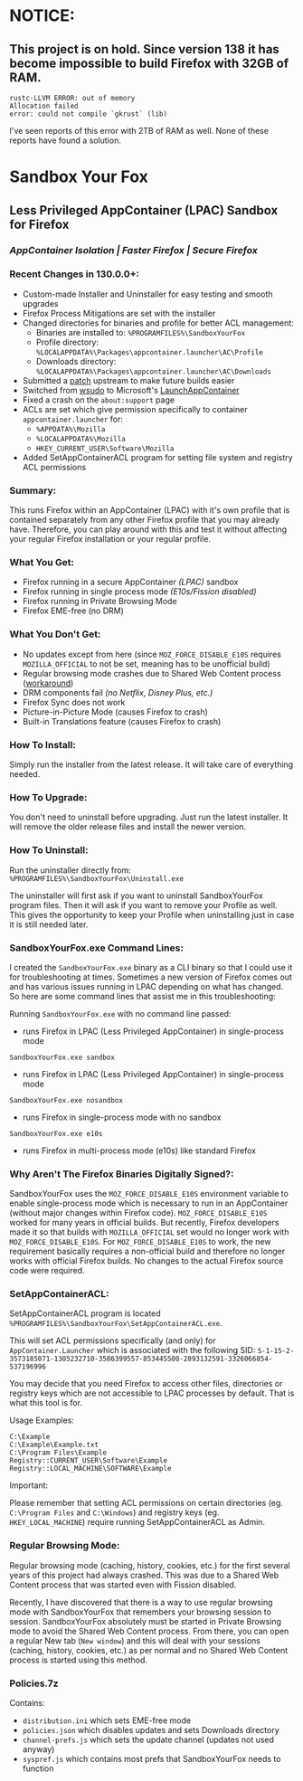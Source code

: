 # NOTICE: 
## This project is on hold. Since version 138 it has become impossible to build Firefox with 32GB of RAM.
```
rustc-LLVM ERROR: out of memory
Allocation failed
error: could not compile `gkrust` (lib)
```
I've seen reports of this error with 2TB of RAM as well. None of these reports have found a solution.

# Sandbox Your Fox
## Less Privileged AppContainer (LPAC) Sandbox for Firefox
### _AppContainer Isolation | Faster Firefox | Secure Firefox_

### Recent Changes in 130.0.0+:

- Custom-made Installer and Uninstaller for easy testing and smooth upgrades
- Firefox Process Mitigations are set with the installer
- Changed directories for binaries and profile for better ACL management:
  - Binaries are installed to: `%PROGRAMFILES%\SandboxYourFox`
  - Profile directory: `%LOCALAPPDATA%\Packages\appcontainer.launcher\AC\Profile`
  - Downloads directory: `%LOCALAPPDATA%\Packages\appcontainer.launcher\AC\Downloads`
- Submitted a [patch](https://phabricator.services.mozilla.com/D218999) upstream to make future builds easier
- Switched from [wsudo](https://github.com/M2Team/Privexec/tree/master/wsudo) to Microsoft's [LaunchAppContainer](https://github.com/microsoft/SandboxSecurityTools)
- Fixed a crash on the `about:support` page
- ACLs are set which give permission specifically to container `appcontainer.launcher` for:
  - `%APPDATA%\Mozilla`
  - `%LOCALAPPDATA%\Mozilla`
  - `HKEY_CURRENT_USER\Software\Mozilla`
- Added SetAppContainerACL program for setting file system and registry ACL permissions

### Summary:

This runs Firefox within an AppContainer (LPAC) with it's own profile that is contained separately from any other Firefox profile that you may already have. Therefore, you can play around with this and test it without affecting your regular Firefox installation or your regular profile.

### What You Get:

- Firefox running in a secure AppContainer _(LPAC)_ sandbox
- Firefox running in single process mode _(E10s/Fission disabled)_
- Firefox running in Private Browsing Mode
- Firefox EME-free (no DRM)


### What You Don't Get:

- No updates except from here (since `MOZ_FORCE_DISABLE_E10S` requires `MOZILLA_OFFICIAL` to not be set, meaning has to be unofficial build)
- Regular browsing mode crashes due to Shared Web Content process ([workaround](https://github.com/WildByDesign/SandboxYourFox?tab=readme-ov-file#regular-browsing-mode))
- DRM components fail _(no Netflix, Disney Plus, etc.)_
- Firefox Sync does not work
- Picture-in-Picture Mode (causes Firefox to crash)
- Built-in Translations feature (causes Firefox to crash)

### How To Install:

Simply run the installer from the latest release. It will take care of everything needed.


### How To Upgrade:

You don't need to uninstall before upgrading. Just run the latest installer. It will remove the older release files and install the newer version.


### How To Uninstall:

Run the uninstaller directly from: `%PROGRAMFILES%\SandboxYourFox\Uninstall.exe`

The uninstaller will first ask if you want to uninstall SandboxYourFox program files. Then it will ask if you want to remove your Profile as well. This gives the opportunity to keep your Profile when uninstalling just in case it is still needed later.


### SandboxYourFox.exe Command Lines:

I created the `SandboxYourFox.exe` binary as a CLI binary so that I could use it for troubleshooting at times. Sometimes a new version of Firefox comes out and has various issues running in LPAC depending on what has changed. So here are some command lines that assist me in this troubleshooting:

Running `SandboxYourFox.exe` with no command line passed:
- runs Firefox in LPAC (Less Privileged AppContainer) in single-process mode

`SandboxYourFox.exe sandbox`
- runs Firefox in LPAC (Less Privileged AppContainer) in single-process mode

`SandboxYourFox.exe nosandbox`
- runs Firefox in single-process mode with no sandbox

`SandboxYourFox.exe e10s`
- runs Firefox in multi-process mode (e10s) like standard Firefox


### Why Aren't The Firefox Binaries Digitally Signed?:

SandboxYourFox uses the `MOZ_FORCE_DISABLE_E10S` environment variable to enable single-process mode which is necessary to run in an AppContainer (without major changes within Firefox code). `MOZ_FORCE_DISABLE_E10S` worked for many years in official builds. But recently, Firefox developers made it so that builds with `MOZILLA_OFFICIAL` set would no longer work with `MOZ_FORCE_DISABLE_E10S`. For `MOZ_FORCE_DISABLE_E10S` to work, the new requirement basically requires a non-official build and therefore no longer works with official Firefox builds. No changes to the actual Firefox source code were required.


### SetAppContainerACL:

SetAppContainerACL program is located `%PROGRAMFILES%\SandboxYourFox\SetAppContainerACL.exe`.

This will set ACL permissions specifically (and only) for `AppContainer.Launcher` which is associated with the following SID:
`S-1-15-2-3573185071-1305232710-3586399557-853445500-2893132591-3326066854-537196996`

You may decide that you need Firefox to access other files, directories or registry keys which are not accessible to LPAC processes by default. That is what this tool is for.

Usage Examples:
```
C:\Example
C:\Example\Example.txt
C:\Program Files\Example
Registry::CURRENT_USER\Software\Example
Registry::LOCAL_MACHINE\SOFTWARE\Example
```
Important:

Please remember that setting ACL permissions on certain directories (eg. `C:\Program Files` and `C:\Windows`) and registry keys (eg. `HKEY_LOCAL_MACHINE`) require running SetAppContainerACL as Admin.


### Regular Browsing Mode:

Regular browsing mode (caching, history, cookies, etc.) for the first several years of this project had always crashed. This was due to a Shared Web Content process that was started even with Fission disabled.

Recently, I have discovered that there is a way to use regular browsing mode with SandboxYourFox that remembers your browsing session to session. SandboxYourFox absolutely must be started in Private Browsing mode to avoid the Shared Web Content process. From there, you can open a regular New tab (`New window`) and this will deal with your sessions (caching, history, cookies, etc.) as per normal and no Shared Web Content process is started using this method.


### Policies.7z

Contains: 
- `distribution.ini` which sets EME-free mode
- `policies.json` which disables updates and sets Downloads directory
- `channel-prefs.js` which sets the update channel (updates not used anyway)
- `syspref.js` which contains most prefs that SandboxYourFox needs to function
